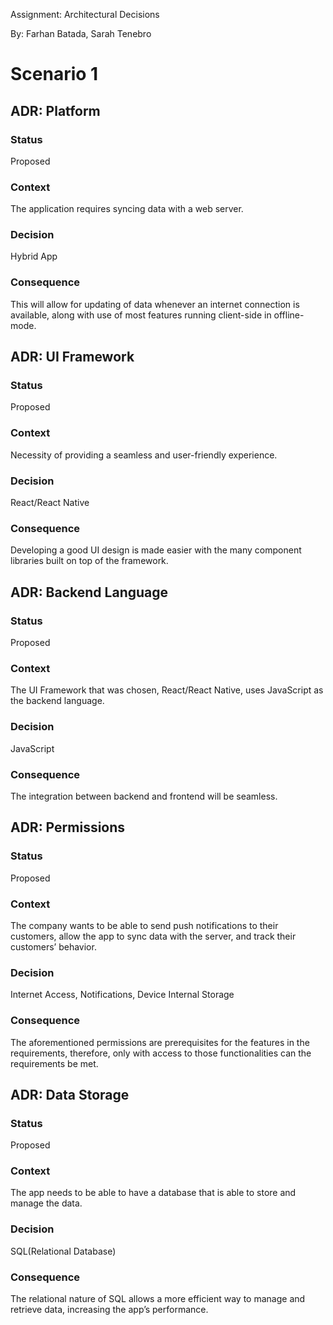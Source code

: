 ﻿<a name="_wgnjikh4mzes"></a>Assignment: Architectural Decisions 

By: Farhan Batada, Sarah Tenebro  
# <a name="_76d9j8v04v5u"></a>Scenario 1 
## <a name="_kz4augolsv2z"></a>ADR: Platform
### <a name="_pi7jn20hvzm"></a>Status
Proposed 
### <a name="_r1q9ei4h06hb"></a>Context
The application requires syncing data with a web server.
### <a name="_q8tnm4xdkoye"></a>Decision
Hybrid App
### <a name="_lweo8z4bukt"></a>Consequence
This will allow for updating of data whenever an internet connection is available, along with use of most features running client-side in offline-mode.







## <a name="_rxus1or4ocwd"></a>ADR: UI Framework
### <a name="_b7ckxl3si9xu"></a>Status 
Proposed
### <a name="_xvklx66y9nod"></a>Context
Necessity of providing a seamless and user-friendly experience.
### <a name="_tm6sxfz65pud"></a>Decision
React/React Native
### <a name="_rbrv5rvbnm7"></a>Consequence
Developing a good UI design is made easier with the many component libraries built on top of the framework.

## <a name="_alqor9kbrns"></a>ADR: Backend Language
### <a name="_hqwo2vpb01ty"></a>Status
Proposed
### <a name="_ta5ojtzbafl5"></a>Context
The UI Framework that was chosen, React/React Native, uses JavaScript as the backend language.
### <a name="_eeng2vh14lqy"></a>Decision
JavaScript 
### <a name="_bbhskfk673tl"></a>Consequence
The integration between backend and frontend will be seamless.

## <a name="_ithrh8z8fee3"></a>ADR: Permissions
### <a name="_pyg2qwrn6ujo"></a>Status
Proposed
### <a name="_w2iuh8hcx32"></a>Context
The company wants to be able to send push notifications to their customers, allow the app to sync data with the server, and track their customers’ behavior.
### <a name="_swxhfc7kdwem"></a>Decision
Internet Access, Notifications, Device Internal Storage 
### <a name="_tt7sf78v8gq8"></a>Consequence
The aforementioned permissions are prerequisites for the features in the requirements, therefore, only with access to those functionalities can the requirements be met.

## <a name="_b11edolxz0on"></a>ADR: Data Storage
### <a name="_5g7ot9uafjoi"></a>Status
Proposed
### <a name="_l0962v6ipb1"></a>Context
The app needs to be able to have a database that is able to store and manage the data.
### <a name="_ggl8g12ot2em"></a>Decision
SQL(Relational Database) 
### <a name="_2fm293d9nh14"></a>Consequence
The relational nature of SQL allows a more efficient way to manage and retrieve data, increasing the app’s performance.
